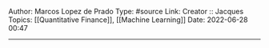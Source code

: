 Author: Marcos Lopez de Prado
Type: #source 
Link: 
Creator :: Jacques
Topics: [[Quantitative Finance]], [[Machine Learning]]
Date: 2022-06-28 00:47

---
